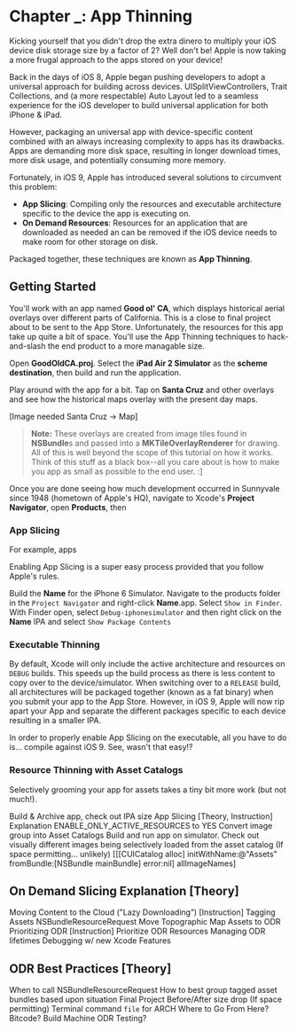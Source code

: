 # Chapter _: App Thinning

Kicking yourself that you didn't drop the extra dinero to multiply your iOS device disk storage size by a factor of 2? Well don't be! Apple is now taking a more frugal approach to the apps stored on your device!

Back in the days of iOS 8, Apple began pushing developers to adopt a universal approach for building across devices. UISplitViewControllers, Trait Collections, and (a more respectable) Auto Layout led to a seamless experience for the iOS developer to build universal application for both iPhone & iPad.

However, packaging an universal app with device-specific content combined with an always increasing complexity to apps has its drawbacks. Apps are demanding more disk space, resulting in longer download times, more disk usage, and potentially consuming more memory.

Fortunately, in iOS 9, Apple has introduced several solutions to circumvent this problem: 
- **App Slicing**: Compiling only the resources and executable architecture specific to the device the app is executing on. 
- **On Demand Resources**: Resources for an application that are downloaded as needed an can be removed if the iOS device needs to make room for other storage on disk.

Packaged together, these techniques are known as **App Thinning**.

## Getting Started

You'll work with an app named **Good ol' CA**, which displays historical aerial overlays over different parts of California. This is a close to final project about to be sent to the App Store. Unfortunately, the resources for this app take up quite a bit of space. You'll use the App Thinning techniques to hack-and-slash the end product to a more managable size.

Open **GoodOldCA.proj**. Select the **iPad Air 2 Simulator** as the **scheme destination**, then build and run the application.

Play around with the app for a bit. Tap on **Santa Cruz** and other overlays and see how the historical maps overlay with the present day maps. 

[Image needed Santa Cruz -> Map]

>**Note:** These overlays are created from image tiles found in **NSBundle**s and passed into a **MKTileOverlayRenderer** for drawing. All of this is well beyond the scope of this tutorial on how it works. Think of this stuff as a black box--all you care about is how to make you app as small as possible to the end user. :] 

Once you are done seeing how much development occurred in Sunnyvale since 1948 (hometown of Apple's HQ), navigate to Xcode's **Project Navigator**, open **Products**, then 

### App Slicing

For example, apps  

Enabling App Slicing is a super easy process provided that you follow Apple's rules. 

Build the __Name__ for the iPhone 6 Simulator. Navigate to the products folder in the `Project Navigator` and right-click __Name__.app. Select `Show in Finder`. With Finder open, select `Debug-iphonesimulator` and then right click on the __Name__ IPA and select `Show Package Contents`  

### Executable Thinning

By default, Xcode will only include the active architecture and resources on `DEBUG` builds. This speeds up the build process as there is less content to copy over to the device/simulator. When switching over to a `RELEASE` build, all architectures will be packaged together (known as a fat binary) when you submit your app to the App Store. However, in iOS 9, Apple will now rip apart your App and separate the different packages specific to each device resulting in a smaller IPA. 

In order to properly enable App Slicing on the executable, all you have to do is... compile against iOS 9. See, wasn't that easy!?




### Resource Thinning with Asset Catalogs

Selectively grooming your app for assets takes a tiny bit more work (but not much!). 


Build & Archive app, check out IPA size App Slicing [Theory, Instruction]
Explanation
ENABLE_ONLY_ACTIVE_RESOURCES to YES
Convert image group into Asset Catalogs
Build and run app on simulator. Check out visually different images being selectively loaded from the asset catalog
(If space permitting... unlikely) [[[CUICatalog alloc] initWithName:@"Assets" fromBundle:[NSBundle mainBundle] error:nil] allImageNames]

## On Demand Slicing Explanation [Theory]

Moving Content to the Cloud ("Lazy Downloading”) [Instruction] Tagging Assets
NSBundleResourceRequest
Move Topographic Map Assets to ODR Prioritizing ODR [Instruction]
Prioritize ODR Resources Managing ODR lifetimes Debugging w/ new Xcode Features


## ODR Best Practices [Theory]

When to call NSBundleResourceRequest
How to best group tagged asset bundles based upon situation
Final Project
Before/After size drop
(If space permitting) Terminal command `file` for ARCH
Where to Go From Here? Bitcode?
Build Machine ODR Testing? 